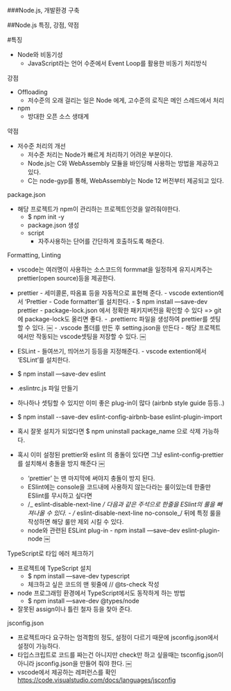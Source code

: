 ###Node.js, 개발환경 구축

##Node.js 특징, 강점, 약점

#특징

- Node와 비동기성
  - JavaScript라는 언어 수준에서 Event Loop를 활용한 비동기 처리방식

강점

- Offloading
  - 저수준의 오래 걸리는 일은 Node 에게, 고수준의 로직은 메인 스레드에서 처리
- npm
  - 방대한 오픈 소스 생태계

약점

- 저수준 처리의 개선
  - 저수준 처리는 Node가 빠르게 처리하기 어려운 부분이다.
  - Node.js는 C와 WebAssembly 모듈을 바인딩해 사용하는 방법을 제공하고 있다.
  - C는 node-gyp를 통해, WebAssembly는 Node 12 버전부터 제공되고 있다.

package.json

- 해당 프로젝트가 npm이 관리하는 프로젝트인것을 알려줘야한다.
  - $ npm init -y
  - package.json 생성
  - script
    - 자주사용하는 단어를 간단하게 호출하도록 해준다.

Formatting, Linting

- vscode는 여러명이 사용하는 소스코드의 formmat을 일정하게 유지시켜주는 prettier(open source)등을 제공한다.

- prettier - 세미콜론, 따옴표 등을 자동적으로 표현해 준다. - vscode extention에서 ‘Prettier - Code formatter’를 설치한다. - $ npm install —save-dev prettier - package-lock.json 에서 정확한 패키지버전을 확인할 수 있다 => git에 package-lock도 올리면 좋다. - .prettierrc 파일을 생성하여 prettier를 셋팅할 수 있다.
  ￼ - .vscode 폴더를 만든 후 setting.json을 만든다 - 해당 프로젝트에서만 작동되는 vscode셋팅을 저장할 수 있다.
  ￼

- ESLint - 들여쓰기, 띄어쓰기 등등을 지정해준다. - vscode extention에서 ‘ESLint’를 설치한다.
- $ npm install —save-dev eslint
- .eslintrc.js 파일 만들기
- 하나하나 셋팅할 수 있지만 이미 좋은 plug-in이 많다 (airbnb style guide 등등..)
- $ npm install --save-dev eslint-config-airbnb-base eslint-plugin-import
- 혹시 잘못 설치가 되었다면 $ npm uninstall package_name 으로 삭제 가능하다.
- 혹시 이미 설정된 prettier와 eslint 의 충돌이 있다면 그냥 eslint-config-prettier를 설치해서 충돌을 방지 해준다
  ￼
  - ‘prettier’ 는 맨 마지막에 써야지 충돌이 방지 된다.
  - ESlint에는 console을 코드내에 사용하지 않는다라는 룰이있는데 한줄만 ESlint를 무시하고 싶다면
  - /_ eslint-disable-next-line _/ 다음과 같은 주석으로 한줄을 ESlint의 룰을 빠져나올 수 있다. - /_ eslint-disable-next-line no-console_/ 뒤에 특정 룰을 작성하면 해당 룰만 제외 시킬 수 있다.
  - node와 관련된 ESLint plug-in - npm install —save-dev eslint-plugin-node
    ￼

TypeScript로 타입 에러 체크하기

- 프로젝트에 TypeScript 설치
  - $ npm install —save-dev typescript
  - 체크하고 싶은 코드의 맨 윗줄에 // @ts-check 작성
- node 프로그래밍 환경에서 TypeScript에서도 동작하게 하는 방법
  - $ npm install —save-dev @types/node
- 잘못된 assign이나 틀린 철자 등을 찾아 준다.

jsconfig.json

- 프로젝트마다 요구하는 엄격함의 정도, 설정이 다르기 때문에 jsconfig.json에서 설정이 가능하다.
- 타입스크립트로 코드를 짜는건 아니지만 check만 하고 싶을때는 tsconfig.json이 아니라 jsconfig.json을 만들어 줘야 한다.
  ￼
- vscode에서 제공하는 레퍼런스를 확인 https://code.visualstudio.com/docs/languages/jsconfig
